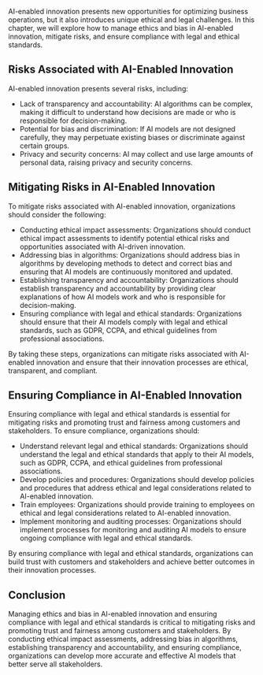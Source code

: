 

AI-enabled innovation presents new opportunities for optimizing business operations, but it also introduces unique ethical and legal challenges. In this chapter, we will explore how to manage ethics and bias in AI-enabled innovation, mitigate risks, and ensure compliance with legal and ethical standards.

Risks Associated with AI-Enabled Innovation
-------------------------------------------

AI-enabled innovation presents several risks, including:

* Lack of transparency and accountability: AI algorithms can be complex, making it difficult to understand how decisions are made or who is responsible for decision-making.
* Potential for bias and discrimination: If AI models are not designed carefully, they may perpetuate existing biases or discriminate against certain groups.
* Privacy and security concerns: AI may collect and use large amounts of personal data, raising privacy and security concerns.

Mitigating Risks in AI-Enabled Innovation
-----------------------------------------

To mitigate risks associated with AI-enabled innovation, organizations should consider the following:

* Conducting ethical impact assessments: Organizations should conduct ethical impact assessments to identify potential ethical risks and opportunities associated with AI-driven innovation.
* Addressing bias in algorithms: Organizations should address bias in algorithms by developing methods to detect and correct bias and ensuring that AI models are continuously monitored and updated.
* Establishing transparency and accountability: Organizations should establish transparency and accountability by providing clear explanations of how AI models work and who is responsible for decision-making.
* Ensuring compliance with legal and ethical standards: Organizations should ensure that their AI models comply with legal and ethical standards, such as GDPR, CCPA, and ethical guidelines from professional associations.

By taking these steps, organizations can mitigate risks associated with AI-enabled innovation and ensure that their innovation processes are ethical, transparent, and compliant.

Ensuring Compliance in AI-Enabled Innovation
--------------------------------------------

Ensuring compliance with legal and ethical standards is essential for mitigating risks and promoting trust and fairness among customers and stakeholders. To ensure compliance, organizations should:

* Understand relevant legal and ethical standards: Organizations should understand the legal and ethical standards that apply to their AI models, such as GDPR, CCPA, and ethical guidelines from professional associations.
* Develop policies and procedures: Organizations should develop policies and procedures that address ethical and legal considerations related to AI-enabled innovation.
* Train employees: Organizations should provide training to employees on ethical and legal considerations related to AI-enabled innovation.
* Implement monitoring and auditing processes: Organizations should implement processes for monitoring and auditing AI models to ensure ongoing compliance with legal and ethical standards.

By ensuring compliance with legal and ethical standards, organizations can build trust with customers and stakeholders and achieve better outcomes in their innovation processes.

Conclusion
----------

Managing ethics and bias in AI-enabled innovation and ensuring compliance with legal and ethical standards is critical to mitigating risks and promoting trust and fairness among customers and stakeholders. By conducting ethical impact assessments, addressing bias in algorithms, establishing transparency and accountability, and ensuring compliance, organizations can develop more accurate and effective AI models that better serve all stakeholders.
